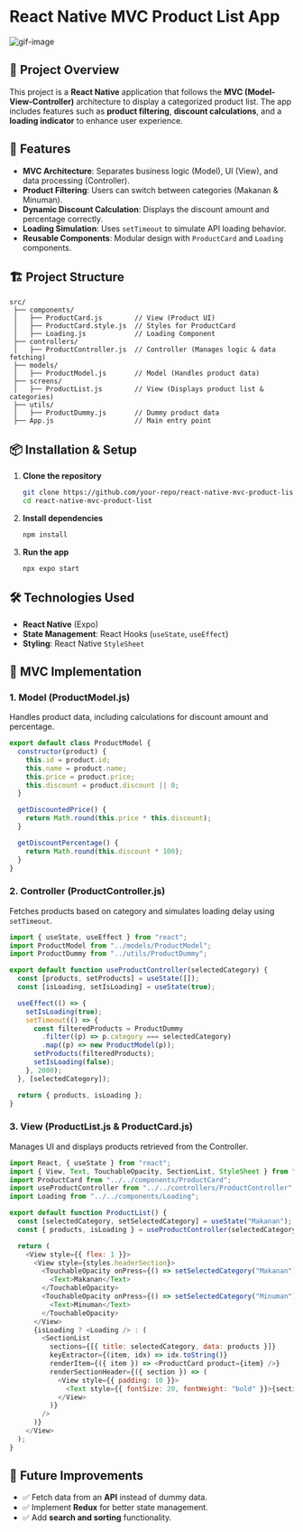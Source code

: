 # React Native MVC Product List App

![gif-image](/ui-app-v2.gif)

## 📌 Project Overview
This project is a **React Native** application that follows the **MVC (Model-View-Controller)** architecture to display a categorized product list. The app includes features such as **product filtering**, **discount calculations**, and a **loading indicator** to enhance user experience.

## 🚀 Features
- **MVC Architecture**: Separates business logic (Model), UI (View), and data processing (Controller).
- **Product Filtering**: Users can switch between categories (Makanan & Minuman).
- **Dynamic Discount Calculation**: Displays the discount amount and percentage correctly.
- **Loading Simulation**: Uses `setTimeout` to simulate API loading behavior.
- **Reusable Components**: Modular design with `ProductCard` and `Loading` components.

## 🏗 Project Structure
```
src/
 ├── components/
 │   ├── ProductCard.js        // View (Product UI)
 │   ├── ProductCard.style.js  // Styles for ProductCard
 │   ├── Loading.js            // Loading Component
 ├── controllers/
 │   ├── ProductController.js  // Controller (Manages logic & data fetching)
 ├── models/
 │   ├── ProductModel.js       // Model (Handles product data)
 ├── screens/
 │   ├── ProductList.js        // View (Displays product list & categories)
 ├── utils/
 │   ├── ProductDummy.js       // Dummy product data
 ├── App.js                    // Main entry point
```

## 📦 Installation & Setup
1. **Clone the repository**
   ```sh
   git clone https://github.com/your-repo/react-native-mvc-product-list.git
   cd react-native-mvc-product-list
   ```
2. **Install dependencies**
   ```sh
   npm install
   ```
3. **Run the app**
   ```sh
   npx expo start
   ```

## 🛠 Technologies Used
- **React Native** (Expo)
- **State Management**: React Hooks (`useState`, `useEffect`)
- **Styling**: React Native `StyleSheet`

## 📜 MVC Implementation
### **1. Model (ProductModel.js)**
Handles product data, including calculations for discount amount and percentage.
```javascript
export default class ProductModel {
  constructor(product) {
    this.id = product.id;
    this.name = product.name;
    this.price = product.price;
    this.discount = product.discount || 0;
  }

  getDiscountedPrice() {
    return Math.round(this.price * this.discount);
  }

  getDiscountPercentage() {
    return Math.round(this.discount * 100);
  }
}
```

### **2. Controller (ProductController.js)**
Fetches products based on category and simulates loading delay using `setTimeout`.
```javascript
import { useState, useEffect } from "react";
import ProductModel from "../models/ProductModel";
import ProductDummy from "../utils/ProductDummy";

export default function useProductController(selectedCategory) {
  const [products, setProducts] = useState([]);
  const [isLoading, setIsLoading] = useState(true);

  useEffect(() => {
    setIsLoading(true);
    setTimeout(() => {
      const filteredProducts = ProductDummy
        .filter((p) => p.category === selectedCategory)
        .map((p) => new ProductModel(p));
      setProducts(filteredProducts);
      setIsLoading(false);
    }, 2000);
  }, [selectedCategory]);

  return { products, isLoading };
}
```

### **3. View (ProductList.js & ProductCard.js)**
Manages UI and displays products retrieved from the Controller.
```javascript
import React, { useState } from "react";
import { View, Text, TouchableOpacity, SectionList, StyleSheet } from "react-native";
import ProductCard from "../../components/ProductCard";
import useProductController from "../../controllers/ProductController";
import Loading from "../../components/Loading";

export default function ProductList() {
  const [selectedCategory, setSelectedCategory] = useState("Makanan");
  const { products, isLoading } = useProductController(selectedCategory);

  return (
    <View style={{ flex: 1 }}>
      <View style={styles.headerSection}>
        <TouchableOpacity onPress={() => setSelectedCategory("Makanan")} style={styles.btn}>
          <Text>Makanan</Text>
        </TouchableOpacity>
        <TouchableOpacity onPress={() => setSelectedCategory("Minuman")} style={styles.btn}>
          <Text>Minuman</Text>
        </TouchableOpacity>
      </View>
      {isLoading ? <Loading /> : (
        <SectionList
          sections={[{ title: selectedCategory, data: products }]}
          keyExtractor={(item, idx) => idx.toString()}
          renderItem={({ item }) => <ProductCard product={item} />}
          renderSectionHeader={({ section }) => (
            <View style={{ padding: 10 }}>
              <Text style={{ fontSize: 20, fontWeight: "bold" }}>{section.title}</Text>
            </View>
          )}
        />
      )}
    </View>
  );
}
```

## 🎯 Future Improvements
- ✅ Fetch data from an **API** instead of dummy data.
- ✅ Implement **Redux** for better state management.
- ✅ Add **search and sorting** functionality.

